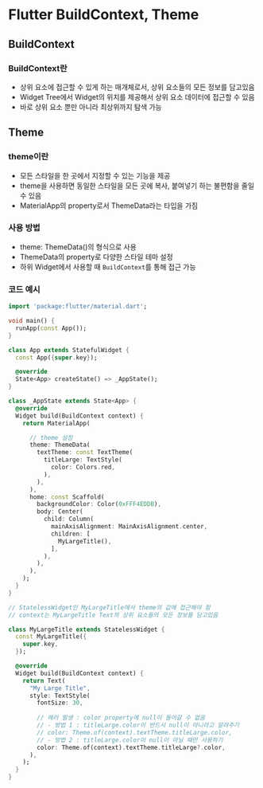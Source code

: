 # Flutter BuildContext, Theme

## BuildContext
### BuildContext란
- 상위 요소에 접근할 수 있게 하는 매개체로서, 상위 요소들의 모든 정보를 담고있음
- Widget Tree에서 Widget의 위치를 제공해서 상위 요소 데이터에 접근할 수 있음
- 바로 상위 요소 뿐만 아니라 최상위까지 탐색 가능

## Theme
### theme이란
- 모든 스타일을 한 곳에서 지정할 수 있는 기능을 제공
- theme을 사용하면 동일한 스타일을 모든 곳에 복사, 붙여넣기 하는 불편함을 줄일 수 있음
- MaterialApp의 property로서 ThemeData라는 타입을 가짐

### 사용 방법
- theme: ThemeData()의 형식으로 사용
- ThemeData의 property로 다양한 스타일 테마 설정
- 하위 Widget에서 사용할 때 `BuildContext`를 통해 접근 가능

### 코드 예시
```dart
import 'package:flutter/material.dart';

void main() {
  runApp(const App());
}

class App extends StatefulWidget {
  const App({super.key});

  @override
  State<App> createState() => _AppState();
}

class _AppState extends State<App> {
  @override
  Widget build(BuildContext context) {
    return MaterialApp(

      // theme 설정
      theme: ThemeData(
        textTheme: const TextTheme(
          titleLarge: TextStyle(
            color: Colors.red,
          ),
        ),
      ),
      home: const Scaffold(
        backgroundColor: Color(0xFFF4EDDB),
        body: Center(
          child: Column(
            mainAxisAlignment: MainAxisAlignment.center,
            children: [
              MyLargeTitle(),
            ],
          ),
        ),
      ),
    );
  }
}

// StatelessWidget인 MyLargeTitle에서 theme의 값에 접근해야 함
// context는 MyLargeTitle Text의 상위 요소들의 모든 정보를 담고있음

class MyLargeTitle extends StatelessWidget {
  const MyLargeTitle({
    super.key,
  });

  @override
  Widget build(BuildContext context) {
    return Text(
      "My Large Title",
      style: TextStyle(
        fontSize: 30,
        
        // 에러 발생 : color property에 null이 들어갈 수 없음
        // - 방법 1 : titleLarge.color이 반드시 null이 아니라고 알려주기
        // color: Theme.of(context).textTheme.titleLarge.color,
        // - 방법 2 : titleLarge.color이 null이 아닐 때만 사용하기
        color: Theme.of(context).textTheme.titleLarge?.color,
      ),
    );
  }
}

```